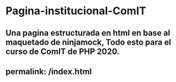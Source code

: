 # Pagina-institucional-ComIT
Una pagina estructurada en html en base al maquetado de ninjamock, Todo esto para el curso de ComIT de PHP 2020.
---
permalink: /index.html
---
